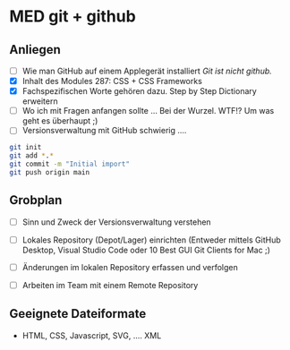 # MED git + github

## Anliegen

- [ ] Wie man GitHub auf einem Applegerät installiert
      _Git ist nicht github._
- [X] Inhalt des Modules 287: CSS + CSS Frameworks
- [X] Fachspezifischen Worte gehören dazu. Step by Step Dictionary erweitern
- [ ] Wo ich mit Fragen anfangen sollte ... Bei der Wurzel. WTF!? Um was geht es überhaupt ;)
- [ ] Versionsverwaltung mit GitHub schwierig ....

```bash
git init
git add *.*
git commit -m "Initial import"
git push origin main
```

## Grobplan

- [ ] Sinn und Zweck der Versionsverwaltung verstehen
- [ ] Lokales Repository (Depot/Lager) einrichten (Entweder mittels GitHub Desktop, Visual Studio Code oder 10 Best GUI Git Clients for Mac ;)
- [ ] Änderungen im lokalen Repository erfassen und verfolgen
- [ ] Arbeiten im Team mit einem Remote Repository


## Geeignete Dateiformate

- HTML, CSS, Javascript, SVG, .... XML
